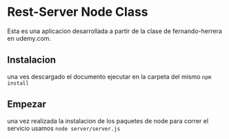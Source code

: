 # Rest-Server Node Class

Esta es una aplicacion desarrollada a partir de la clase de fernando-herrera en udemy.com.

## Instalacion
una ves descargado el documento ejecutar en la carpeta del mismo
``
npm install
``

## Empezar
una vez realizada la instalacion de los paquetes de node para correr el servicio usamos
``
node server/server.js
``
